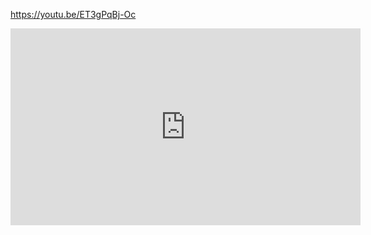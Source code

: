 https://youtu.be/ET3gPqBj-Oc

<iframe width="560" height="315" src="https://www.youtube.com/embed/ET3gPqBj-Oc" frameborder="0" allow="autoplay; encrypted-media" allowfullscreen></iframe>